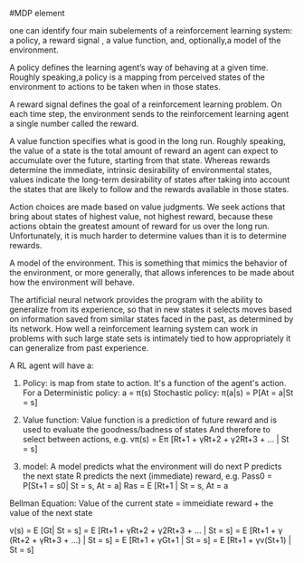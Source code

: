 #MDP element

one can identify four main subelements of a reinforcement learning system: a policy, a reward signal , a value function, and, optionally,a model of the environment.

A policy defines the learning agent’s way of behaving at a given time. Roughly speaking,a policy is a mapping from perceived states of the environment to actions to be taken when in those states.

A reward signal defines the goal of a reinforcement learning problem. On each time step, the environment sends to the reinforcement learning agent a single number called the reward.

A value function specifies what is good in the long run. Roughly speaking, the value of a state is the total amount of reward an agent can expect to accumulate over the future, starting from that state. Whereas rewards determine the immediate, intrinsic desirability of environmental states, values indicate the long-term desirability of states after taking into account the states that are likely to follow and the rewards available in those states.

Action choices are made based on value judgments. We seek actions that bring about states of highest value, not highest reward, because these actions obtain the greatest amount of reward for us over the long run. Unfortunately, it is much harder to determine values than it is to determine rewards.

A model of the environment. This is something that mimics the behavior of the environment, or more generally, that allows inferences to be made about how the environment will behave.

The artificial neural network provides the program with the ability to generalize from its experience, so that in new states it selects moves based on information saved from similar states faced in the past, as determined by its network. How well a reinforcement learning system can work in problems with such large state sets is intimately tied to how appropriately it can generalize from past experience.

A RL agent will have a:
1) Policy: is map from state to action. It's a function of the agent's action. For a Deterministic policy: a = π(s)
Stochastic policy: π(a|s) = P[At = a|St = s]

2) Value function: Value function is a prediction of future reward and is used to evaluate the goodness/badness of states
And therefore to select between actions, e.g. vπ(s) = Eπ [Rt+1 + γRt+2 + γ2Rt+3 + ... | St = s]

3) model: A model predicts what the environment will do next
P predicts the next state
R predicts the next (immediate) reward, e.g.
Pass0 = P[St+1 = s0| St = s, At = a]
Ras = E [Rt+1 | St = s, At = a

Bellman Equation:
Value of the current state = immeidiate reward + the value of the next state

v(s) = E [Gt| St = s]
     = E [Rt+1 + γRt+2 + γ2Rt+3 + ... | St = s]
     = E [Rt+1 + γ (Rt+2 + γRt+3 + ...) | St = s]
     = E [Rt+1 + γGt+1 | St = s]
     = E [Rt+1 + γv(St+1) | St = s]
